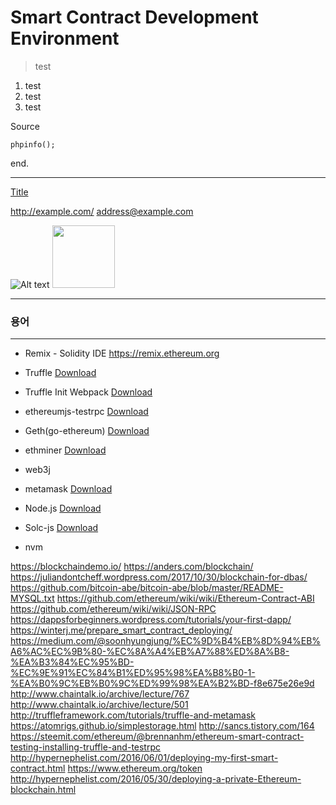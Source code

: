 # Smart Contract Development Environment

> test 

1. test 
2. test 
3. test 

Source
<pre><code>phpinfo();</code></pre>
end.

---------------------------------------

[Title](http://example.com/)

<http://example.com/>
<address@example.com>

![Alt text](https://camo.githubusercontent.com/202c9ae1d457d6109be6c4cf13db9cac5fd708a6/687474703a2f2f6366696c65362e75662e746973746f72792e636f6d2f696d6167652f32343236453634363534334339423435333243374230 "Optional title")
<img src="https://camo.githubusercontent.com/202c9ae1d457d6109be6c4cf13db9cac5fd708a6/687474703a2f2f6366696c65362e75662e746973746f72792e636f6d2f696d6167652f32343236453634363534334339423435333243374230" width="100px" height="100px"></img>

---------------------------------------

### 용어 

---------------------------------------
* Remix - Solidity IDE
https://remix.ethereum.org

* Truffle [Download](https://github.com/trufflesuite/truffle)

* Truffle Init Webpack [Download](https://github.com/trufflesuite/truffle-init-webpack)

* ethereumjs-testrpc [Download]()

* Geth(go-ethereum) [Download](https://geth.ethereum.org/downloads)

* ethminer [Download](https://github.com/Genoil/cpp-ethereum/tree/master/releases)

* web3j

* metamask [Download](http://metamask.io)

* Node.js [Download](https://nodejs.org/ko)

* Solc-js [Download](https://github.com/ethereum/solc-js)

* nvm 

https://blockchaindemo.io/
https://anders.com/blockchain/
https://juliandontcheff.wordpress.com/2017/10/30/blockchain-for-dbas/
https://github.com/bitcoin-abe/bitcoin-abe/blob/master/README-MYSQL.txt
https://github.com/ethereum/wiki/wiki/Ethereum-Contract-ABI
https://github.com/ethereum/wiki/wiki/JSON-RPC
https://dappsforbeginners.wordpress.com/tutorials/your-first-dapp/
https://winterj.me/prepare_smart_contract_deploying/
https://medium.com/@soonhyungjung/%EC%9D%B4%EB%8D%94%EB%A6%AC%EC%9B%80-%EC%8A%A4%EB%A7%88%ED%8A%B8-%EA%B3%84%EC%95%BD-%EC%9E%91%EC%84%B1%ED%95%98%EA%B8%B0-1-%EA%B0%9C%EB%B0%9C%ED%99%98%EA%B2%BD-f8e675e26e9d
http://www.chaintalk.io/archive/lecture/767
http://www.chaintalk.io/archive/lecture/501
http://truffleframework.com/tutorials/truffle-and-metamask
https://atomrigs.github.io/simplestorage.html
http://sancs.tistory.com/164
https://steemit.com/ethereum/@brennanhm/ethereum-smart-contract-testing-installing-truffle-and-testrpc
http://hypernephelist.com/2016/06/01/deploying-my-first-smart-contract.html
https://www.ethereum.org/token
http://hypernephelist.com/2016/05/30/deploying-a-private-Ethereum-blockchain.html
